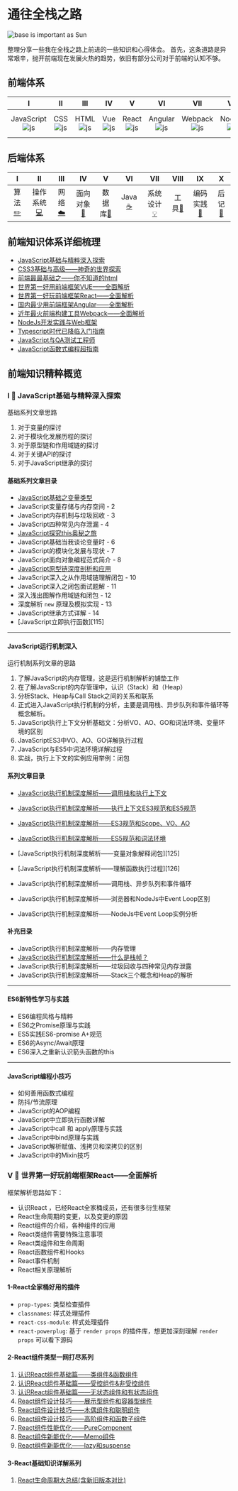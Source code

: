 # 通往全栈之路

![base is important as Sun](https://img.alicdn.com/tfs/TB1wFk0lhz1gK0jSZSgXXavwpXa-1080-390.jpg "galaxy.jpg")

整理分享一些我在全栈之路上前进的一些知识和心得体会。
首先，这条道路是异常艰辛，抛开前端现在发展火热的趋势，依旧有部分公司对于前端的认知不够。

## 前端体系

| Ⅰ | Ⅱ | Ⅲ | Ⅳ | Ⅴ | Ⅵ | Ⅶ | Ⅷ | Ⅸ | Ⅹ | Ⅺ |
| :-:| :-: | :-: | :-: | :-: | :-: | :-: | :-: | :-: | :-: | :-: |
| JavaScript<br>![js][1] | CSS<br>![js][2] | HTML<br>![js][3] | Vue<br>![js][7] | React<br>![js][8] | Angular<br>![js][9] | Webpack<br>![js][4] | NodeJs<br>![js][5] | Typescript<br>![js][6] | Test<br>![js][10] | FP<br>![js][11] |

## 后端体系

| Ⅰ | Ⅱ | Ⅲ | Ⅳ | Ⅴ | Ⅵ | Ⅶ | Ⅷ | Ⅸ | Ⅹ |
| :--------: | :---------: | :---------: | :---------: | :---------: | :---------:| :---------: | :-------: | :-------:| :------:|
| 算法[:pencil2:](#pencil2-算法) | 操作系统[:computer:](#computer-操作系统)|网络[:cloud:](#cloud-网络) | 面向对象[:couple:](#couple-面向对象) |数据库[:floppy_disk:](#floppy_disk-数据库)| Java [:coffee:](#coffee-java)| 系统设计[:bulb:](#bulb-系统设计)| 工具[:hammer:](#hammer-工具)| 编码实践[:speak_no_evil:](#speak_no_evil-编码实践)| 后记[:memo:](#memo-后记) |

[1]: https://img.alicdn.com/tfs/TB1Jzk0loH1gK0jSZSyXXXtlpXa-32-32.svg
[2]: https://img.alicdn.com/tfs/TB1RT.1lkL0gK0jSZFAXXcA9pXa-32-32.svg
[3]: https://img.alicdn.com/tfs/TB1M_.1lkL0gK0jSZFAXXcA9pXa-32-32.svg
[4]: https://img.alicdn.com/tfs/TB1Ra34lhv1gK0jSZFFXXb0sXXa-32-32.svg
[5]: https://img.alicdn.com/tfs/TB1E0o0leL2gK0jSZPhXXahvXXa-32-32.svg
[6]: https://img.alicdn.com/tfs/TB1_G71loT1gK0jSZFrXXcNCXXa-32-32.svg
[7]: https://img.alicdn.com/tfs/TB1.a71loT1gK0jSZFrXXcNCXXa-32-32.svg
[8]: https://img.alicdn.com/tfs/TB1tRI0loY1gK0jSZFMXXaWcVXa-32-32.svg
[9]: https://img.alicdn.com/tfs/TB1On.1lkL0gK0jSZFAXXcA9pXa-32-32.svg
[10]: https://img.alicdn.com/tfs/TB1ktg4li_1gK0jSZFqXXcpaXXa-32-32.svg
[11]: https://img.alicdn.com/tfs/TB1E_M3lkY2gK0jSZFgXXc5OFXa-32-32.svg

## 前端知识体系详细梳理

* [JavaScript基础与精粹深入探索][61]
* [CSS3基础与高级——神奇的世界探索][62]
* [前端最最基础之——你不知道的html][63]
* [世界第一好用前端框架VUE——全面解析][64]
* [世界第一好玩前端框架React——全面解析][65]
* [国内最少用前端框架Angular——全面解析][66]
* [近年最火前端构建工具Webpack——全面解析][67]
* [NodeJs开发实践与Web框架][68]
* [Typescript时代已降临入门指南][69]
* [JavaScript与QA测试工程师][70]
* [JavaScript函数式编程超指南][71]

[61]: https://github.com/Martin-Shao/Road-to-FullStack/tree/master/javascript
[62]: https://github.com/Martin-Shao/Road-to-FullStack/tree/master/css
[63]: https://github.com/Martin-Shao/Road-to-FullStack/tree/master/html
[64]: https://github.com/Martin-Shao/Road-to-FullStack/tree/master/vue
[65]: https://github.com/Martin-Shao/Road-to-FullStack/tree/master/react
[66]: https://github.com/Martin-Shao/yideng-note/blob/master/fe-qa/FrontEnd-QA.md
[67]: https://github.com/Martin-Shao/yideng-note/tree/master/functional-programming
[68]: https://github.com/Martin-Shao/Road-to-FullStack
[69]: https://github.com/Martin-Shao/Road-to-FullStack
[70]: https://github.com/Martin-Shao/Road-to-FullStack
[71]: https://github.com/Martin-Shao/Road-to-FullStack

## 前端知识精粹概览

### Ⅰ 🌟 JavaScript基础与精粹深入探索

基础系列文章思路

1. 对于变量的探讨
2. 对于模块化发展历程的探讨
3. 对于原型链和作用域链的探讨
4. 对于关键API的探讨
5. 对于JavaScript继承的探讨

#### 基础系列文章目录

* [JavaScript基础之变量类型][101]
* JavaScript变量存储与内存空间 - 2
* JavaScript内存机制与垃圾回收 - 3
* JavaScript四种常见内存泄漏 - 4
* [JavaScript探究this奥秘之旅][105]
* JavaScript基础当我谈论变量时 - 6
* JavaScript的模块化发展与现状 - 7
* JavaScript面向对象编程范式简介 - 8
* [JavaScript原型链深度剖析和应用][109]
* JavaScript深入之从作用域链理解闭包 - 10
* JavaScript深入之闭包面试题解 - 11
* 深入浅出图解作用域链和闭包 - 12
* 深度解析 `new` 原理及模拟实现 - 13
* JavaScript继承方式详解 - 14
* [JavaScript立即执行函数][115]

[101]: https://github.com/Martin-Shao/Road-to-FullStack/blob/master/javascript/articles/js-variable-type.md
[105]: https://github.com/Martin-Shao/Road-to-FullStack/blob/master/javascript/articles/about-this.md
[109]: https://github.com/Martin-Shao/Road-to-FullStack/blob/master/javascript/articles/prototype-chain.md
[105]: https://github.com/Martin-Shao/Road-to-FullStack/blob/master/javascript/articles/js-iife.md

----------------------------------------------------------------------------

#### JavaScript运行机制深入

运行机制系列文章的思路

1. 了解JavaScript的内存管理，这是运行机制解析的铺垫工作
2. 在了解JavaScript的内存管理中，认识（Stack）和（Heap）
3. 分析Stack、Heap与Call Stack之间的关系和联系
4. 正式进入JavaScript执行机制的分析，主要是调用栈、异步队列和事件循环等概念解析。
5. JavaScript执行上下文分析基础文：分析VO、AO、GO和词法环境、变量环境的区别
6. JavaScriptES3中VO、AO、GO详解执行过程
7. JavaScript与ES5中词法环境详解过程
8. 实战，执行上下文的实例应用举例：闭包

#### 系列文章目录

* [JavaScript执行机制深度解析——调用栈和执行上下文][121]
* [JavaScript执行机制深度解析——执行上下文ES3规范和ES5规范][122]
* [JavaScript执行机制深度解析——ES3规范和Scope、VO、AO][123]
* [JavaScript执行机制深度解析——ES5规范和词法环境][124]
* [JavaScript执行机制深度解析——变量对象解释闭包][125]
* [JavaScript执行机制深度解析——理解函数执行过程][126]

* JavaScript执行机制深度解析——调用栈、异步队列和事件循环
* JavaScript执行机制深度解析——浏览器和NodeJs中Event Loop区别
* JavaScript执行机制深度解析——NodeJs中Event Loop实例分析

#### 补充目录

* JavaScript执行机制深度解析——内存管理
* [JavaScript执行机制深度解析——什么是栈帧？][128]
* JavaScript执行机制深度解析——垃圾回收与四种常见内存泄露
* JavaScript执行机制深度解析——Stack三个概念和Heap的解析

[121]: https://github.com/Martin-Shao/Road-to-FullStack/blob/master/javascript/running-analysis/callstack-context.md
[122]: https://github.com/Martin-Shao/Road-to-FullStack/blob/master/javascript/running-analysis/context-es3-es5.md
[123]: https://github.com/Martin-Shao/Road-to-FullStack/blob/master/javascript/running-analysis/es3-vo-ao.md
[124]: https://github.com/Martin-Shao/Road-to-FullStack/blob/master/javascript/running-analysis/es5-le-ve.md
[128]: https://github.com/Martin-Shao/Road-to-FullStack/blob/master/javascript/articles/2019-4-21-1.md

----------------------------------------------------------------------------

#### ES6新特性学习与实践

* ES6编程风格与精粹
* ES6之Promise原理与实践
* ES5实践ES6-promise A+规范
* ES6的Async/Await原理
* ES6深入之重新认识箭头函数的this

----------------------------------------------------------------------------

#### JavaScript编程小技巧

* 如何善用函数式编程
* 防抖/节流原理
* JavaScript的AOP编程
* JavaScript中立即执行函数详解
* JavaScript中call 和 apply原理与实践
* JavaScript中bind原理与实践
* JavaScript解析赋值、浅拷贝和深拷贝的区别
* JavaScript中的Mixin技巧

### Ⅴ 🚀 世界第一好玩前端框架React——全面解析

框架解析思路如下：
* 认识React ，已经React全家桶成员，还有很多衍生框架
* React生命周期的变更，以及变更的原因
* React组件的介绍，各种组件的应用
* React类组件需要特殊注意事项
* React类组件和生命周期
* React函数组件和Hooks
* React事件机制
* React相关原理解析

#### 1-React全家桶好用的插件

* `prop-types`: 类型检查插件
* `classnames`: 样式处理插件
* `react-css-module`: 样式处理插件
* `react-powerplug`: 基于 `render props` 的插件库，想更加深刻理解 `render props` 可以看下源码

#### 2-React组件类型一网打尽系列

1. [认识React组件基础篇——类组件&函数组件][31]
2. [认识React组件基础篇——受控组件&非受控组件][32]
3. [认识React组件基础篇——无状态组件和有状态组件][33]
4. [React组件设计技巧——展示型组件和容器型组件][34]
5. [React组件设计技巧——木偶组件和聪明组件][35]
6. [React组件设计技巧——高阶组件和函数子组件][36]
7. [React组件性能优化——PureComponent][37]
8. [React组件新能优化——Memo组件][38]
9. [React组件新能优化——lazy和suspense][39]

#### 3-React基础知识详解系列

1. [React生命周期大总结(含新旧版本对比)][41]

[31]: https://github.com/Martin-Shao/Road-to-FullStack/blob/master/react/articles/component1.md
[32]: https://github.com/Martin-Shao/Road-to-FullStack/blob/master/react/articles/component2.md
[33]: https://github.com/Martin-Shao/Road-to-FullStack/blob/master/react/articles/component3.md
[34]: https://github.com/Martin-Shao/Road-to-FullStack/blob/master/react/articles/component4.md
[35]: https://github.com/Martin-Shao/Road-to-FullStack/blob/master/react/articles/component5.md
[36]: https://github.com/Martin-Shao/Road-to-FullStack/blob/master/react/articles/component6.md
[37]: https://github.com/Martin-Shao/Road-to-FullStack/blob/master/react/articles/component7.md
[38]: https://github.com/Martin-Shao/Road-to-FullStack/blob/master/react/articles/component8.md
[39]: https://github.com/Martin-Shao/Road-to-FullStack/blob/master/react/articles/component9.md

[41]: https://github.com/Martin-Shao/Road-to-FullStack/blob/master/react/articles/about-lifecycle.md
